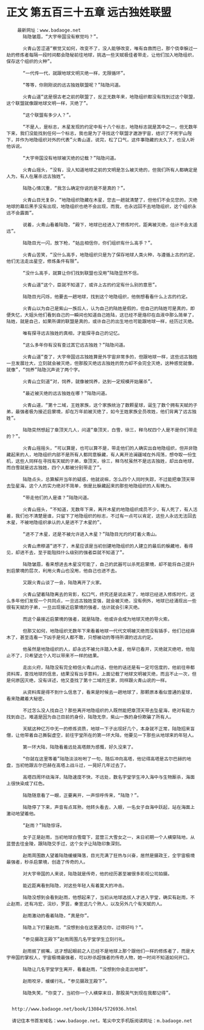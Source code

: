 # 正文 第五百三十五章 远古独姓联盟
        最新网址：www.badaoge.net
          陆隐皱眉，“大宇帝国没有察觉吗？”。
      
          火青山苦涩道“察觉又如何，改变不了，没人能够改变，唯有自救而已，那个侥幸躲过一劫的修炼者每隔一段时间都会隐秘前往地球，挑选一些天赋极佳者带走，让他们加入地隐组织，保存这个组织的火种”。
      
          “一代传一代，就跟地球文明灭绝一样，无限循环”。
      
          “等等，你刚刚说的远古独姓联盟呢？”陆隐问道。
      
          火青山道“这是很古老之前的联盟了，反正无数年来，地隐组织都没有找到过这个联盟，这个联盟就像跟地球文明一样，灭绝了”。
      
          “这个联盟有多少人？”。
      
          “不是人，是标志，木星发现的约定中有十八个标志，地隐标志就是其中之一，但无数年下来，我们没能找到任何一个标志，我也是为了寻找这个联盟才遨游宇宙，结识了不死宇山陛下，并作为地隐组织对外的代表”火青山道，说完，松了口气，这件事隐藏的太久了，也没人听他诉说。
      
          “大宇帝国没有地球被灭绝的记载？”陆隐问道。
      
          火青山摇头，“没有，没人知道地球之前的文明是怎么被灭绝的，但我们所有人都确定是人为，有人在屠杀远古独姓”。
      
          陆隐心情沉重，“我怎么确定你说的是不是真的？”。
      
          火青山目光复杂，“地隐组织隐藏在木星，您去一趟就清楚了，但他们不会见您的，灭绝地球的幕后黑手没有出现，地隐组织也绝不会出现，而我，也永远回不去地隐组织，这个组织永远不会露面”。
      
          说着，火青山看着陆隐，“殿下，地球已经进入了修炼时代，距离被灭绝，估计不会太遥远”。
      
          陆隐目光一闪，放下枪，“姑且相信你，你们组织有什么高手？”。
      
          火青山苦笑，“没什么高手，地隐组织只是为了保存地球人类火种，与遵循上古的约定，他们无法走出星空，修炼条件有限”。
      
          “没什么高手，就算让你们找到联盟也没用”陆隐显然不信。
      
          火青山道“这个，臣就不知道了，或许上古的约定有什么别的意思”。
      
          陆隐目光闪烁，他要去一趟地球，找到这个地隐组织，他倒想看看什么上古的约定。
      
          火青山以为自己是紫山一族后人，认为自己的陆姓是假的，但自己的陆姓可是真的，即便失忆，大姐头他们看到自己的一瞬间也知道自己姓陆，这已经不是烙印在血液中那么简单了，陆姓，就是自己，如果所谓的联盟是真的，或许自己的出生地也可能跟地球一样，经历过灭绝。
      
          唯有探寻远古独姓的真相，才能探寻自己的记忆。
      
          “这么多年你有没有查过其它远古独姓？”陆隐问道。
      
          火青山道“查了，大宇帝国远古独姓算是外宇宙非常多的，但跟地球一样，这些远古独姓一旦发展壮大，立刻就会被灭绝，但那股灭绝远古独姓的势力却不会完全灭绝，这种感觉就像，就像”，“饲养”陆隐沉声说了两个字。
      
          火青山立刻道“对，饲养，就像被饲养，达到一定规模开始屠杀”。
      
          “最近被灭绝的远古独姓在哪？”陆隐问道。
      
          火青山道，“第十二域，王姓家族，这个家族统治了数颗星球，诞生了数个拥有天赋的子弟，最强者极为接近启蒙境，却在万年前被灭绝了，如今王姓家族全员改姓，他们背离了远古独姓”。
      
          陆隐突然想起了章顶天几人，问道“章顶天，白雪，徐三，释乌杖四个人是不是你们带走的？”。
      
          火青山摇摇头，“可以算是，也可以算不是，带走他们的人确实出自地隐组织，但并非隐藏起来的人，地隐组织内部不是所有人都同意躲藏，有人离开沧澜疆域在外闯荡，想夺取一份生机，这些人同样在寻找有天赋的子弟，章顶天，徐三，释乌杖虽然不是远古独姓，却出自地球，而白雪就是远古独姓，四个人都被分别带走了”。
      
          陆隐点头，总算解开当年的疑惑，他就说嘛，怎么四个人同时失踪，不过能把章顶天带去坠星海，这个人的实力绝对不简单，倒是比躲藏起来的那些地隐组织的人有魄力。
      
          “带走他们的人是谁？”陆隐问道。
      
          火青山摇头，“不知道，无数年下来，离开木星的地隐组织成员不少，有人死了，有人活着，我们也不清楚是谁，只留下了地隐组织的标志，不过有一点可以肯定，这些人永远无法回去木星，不被地隐组织承认的人是进不了木星的”。
      
          “进不了木星，还是不被允许进入木星？”陆隐目光灼灼盯着火青山。
      
          火青山肃穆道“进不了，木星应该是当初创建地隐组织的人建立的最后的躲藏地，看得见，却进不去，至于能阻挡什么级别的强者臣就不知道了”。
      
          陆隐皱眉，看来想进去木星没可能了，自己的武器可以杀死启蒙境，却不能将自己提升到启蒙境的层次，利用火青山也没用，他自己也进不去。
      
          又跟火青山谈了一会，陆隐离开了火家。
      
          火青山望着陆隐离去的背影，松口气，终究还是说出来了，地球已经进入修炼时代，这么多年他们发现一个共同点，一旦远古独姓变强，就会被灭绝，没有例外，地球已经涌现出一些很有天赋的子弟，一旦出现接近启蒙境的强者，估计就会引来灭绝。
      
          而这个最接近启蒙境的强者，就是陆隐，他或许会成为地球灭绝的导火索。
      
          但那又如何，地隐组织无数年下来看着地球一代代文明被灭绝而没有插手，他们已经麻木了，甚至连看一下凶手是何人都不敢，只想被动的等待所谓的远古约定。
      
          他虽然是地隐组织的人，却永远不被允许踏入木星，他早已看开，灭绝就灭绝吧，他阻止不了，只希望这个人可以带来不一样的结果。
      
          走出火府，陆隐没有完全相信火青山的话，但他的话还是有一定可信度的，他前往帝都资料库，查找地球的信息，结果没有出乎意料，上面记载了地球文明被灭绝，而且不止一次，但是何原因灭绝，没有详述，他又查找了第十二域的王家，同样跟火青山说的一样。
      
          从资料库是得不到什么信息了，看来是时候去一趟地球了，那颗原本看似普通的星球，看来隐藏着大秘密。
      
          不过怎么没人找自己？那些离开地隐组织的人既然能把章顶天带去坠星海，绝对有能力找到自己，难道是因为自己目前的身份，陆隐无奈，紫山一族的身份欺骗了所有人。
      
          天赋这种亿万中无一的修炼资质，地球一下子出现好几个，本身就不正常，陆隐招来盲僧，让他带着自己撕裂虚空，前往宇堂所在的第一环大陆，他要见一下那些从地球来的年轻人。
      
          第一环大陆，陆隐看着远处高塔颇为感慨，好久没来了。
      
          “你就在这里等着”陆隐淡淡吩咐了一句，随后冲向高塔，他记得高塔是古尔巴赫的地盘，当初他跟古尔巴赫在高塔上战斗过，一晃好几年过去了。
      
          高塔四周环绕海洋，陆隐速度不快，不远处，数名宇堂学生冲入海中与生物厮杀，海面上很快染成了红色。
      
          陆隐随意看了一眼，正要离开，一声惊呼传来，“陆隐？”。
      
          陆隐停了下来，声音有点耳熟，他转头看去，入眼，一名女子自海中跃起，站在海面上激动地望着他。
      
          “赵雨？”陆隐惊讶。
      
          女子正是赵雨，当初地球白雪麾下，蓝营三大雪女之一，末日初期一个人横穿陆地，从蓝营去往金陵，跟陆隐交手过，这个女子让陆隐印象深刻。
      
          赵雨周围数人望着陆隐缓缓降落，目光充满了狂热与兴奋，居然是摄政王，全宇宙极境最强者，秒杀启蒙境，创造了传奇的人。
      
          对大宇帝国的人来说，陆隐就是传奇，他的经历甚至被很多影视公司拍摄。
      
          能近距离看到陆隐，对这些年轻人有着莫大的冲击。
      
          陆隐没想到会看到赵雨，他想起来了，当初从地球选拔人才进入宇堂，确实有赵雨，不止赵雨，还有冯宏，浣纱，罗芸，秦宣这几个熟人，以及另外几个有天赋的人。
      
          赵雨激动的看着陆隐，“真是你”。
      
          陆隐上下打量赵雨，“没想到会在这里遇见你，过得好吗？”。
      
          “参见摄政王殿下”赵雨周围几名宇堂学生立刻行礼。
      
          赵雨抿了抿嘴，这才想起眼前之人已经不是地球上那个跟他们一样的修炼者了，而是大宇帝国的掌权人，宇宙极境最强者，可以秒杀超强者的传奇人物，她一时间不知道如何开口。
      
          陆隐让几名宇堂学生离开，看着赵雨，“没想到你会走出地球”。
      
          赵雨咬牙，缓缓行礼，“参见摄政王殿下”。
      
          陆隐失笑，“你变了，当初你一个人横穿末日，那股英气到现在我都记得”。
      
      
      http://www.badaoge.net/book/13084/5726936.html
      
      请记住本书首发域名：www.badaoge.net。笔尖中文手机版阅读网址：m.badaoge.net
